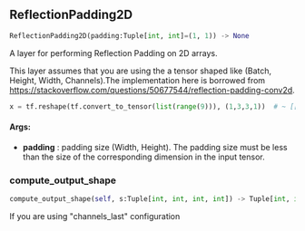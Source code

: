 ## ReflectionPadding2D
```python
ReflectionPadding2D(padding:Tuple[int, int]=(1, 1)) -> None
```
A layer for performing Reflection Padding on 2D arrays.

This layer assumes that you are using the a tensor shaped like (Batch, Height, Width, Channels).The implementation here is borrowed from https://stackoverflow.com/questions/50677544/reflection-padding-conv2d.


```python
x = tf.reshape(tf.convert_to_tensor(list(range(9))), (1,3,3,1))  # ~ [[0, 1, 2], [3, 4, 5], [6, 7, 8]]m = fe.layers.tensorflow.ReflectionPadding2D((1, 1))y = m(x)  # ~ [[4, 3, 4, 5, 4], [1, 0, 1, 2, 1], [4, 3, 4, 5, 4], [7, 6, 7, 8, 7], [4, 3, 4, 5, 4]]m = fe.layers.tensorflow.ReflectionPadding2D((1, 0))y = m(x)  # ~ [[1, 0, 1, 2, 1], [4, 3, 4, 5, 4], [7, 6, 7, 8, 7]]
```




#### Args:

* **padding** :  padding size (Width, Height). The padding size must be less than the size of the corresponding            dimension in the input tensor.    

### compute_output_shape
```python
compute_output_shape(self, s:Tuple[int, int, int, int]) -> Tuple[int, int, int, int]
```
If you are using "channels_last" configuration